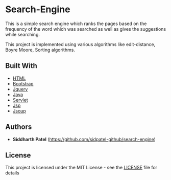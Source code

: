 # Search-Engine

This is a simple search engine which ranks the pages based on the frequency of the word which was searched as well as gives the suggestions 
while searching.

This project is implemented using various algorithms like edit-distance, Boyre Moore, Sorting algorithms.

## Built With

* [HTML](http://www.dropwizard.io/1.0.2/docs/)
* [Bootstrap](https://getbootstrap.com/)
* [Jquery](https://jquery.com/)
* [Java](https://www.java.com/en/)
* [Servlet](https://www.oracle.com/technetwork/java/index-jsp-135475.html)
* [Jsp](https://www.oracle.com/technetwork/java/javaee/jsp/index.html)
* [Jsoup](https://jsoup.org/)

## Authors

* **Siddharth Patel** (https://github.com/sidpatel-github/search-engine)

## License

This project is licensed under the MIT License - see the [LICENSE](LICENSE) file for details

